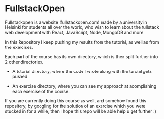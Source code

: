 # FullstackOpen
Fullstackopen is a website (fullstackopen.com) made by a university in Helsinki for students all over the world, who wish to learn about the fullstack web development with React, JavaScript, Node, MongoDB and more

In this Repository I keep pushing my results from the tutorial, as well as from the exercises.

Each part of the course has its own directory, which is then split further into 2 other directories. 

- A tutorial directory, where the code I wrote along with the turoial gets pushed

- An exercise directory, where you can see my approach at acomplishing each exercise of the course. 

If you are currently doing this course as well, and somehow found this repository, by googling for the solution of an exercise which you were stucked in for a while, 
then I hope this repo will be able help u get further :)
